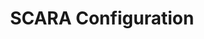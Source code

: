 ---
tag: m0665b
codes:
- M665
title: SCARA Configuration
long:
- Configure SCARA geometry values
notes: 
parameters:
- tag: S
  optional: true
  description: Segments per second
  values:
  - type: float
    tag: segments-per-second
- tag: P
  optional: true
  description: Theta-Psi offset, added to the shoulder (A/X) angle
  values:
  - type: float
    tag: theta-pi-offset
- tag: T
  optional: true
  description: Theta offset, added to the elbow (B/Y) angle
  values:
  - type: float
    tag: theta-offset
- tag: A
  optional: true
  description: Theta-Psi offset, alias for `P`
  values:
  - type: float
    tag: theta-pi-offset
- tag: X
  optional: true
  description: Theta-Psi offset, alias for `P`
  values:
  - type: float
    tag: theta-pi-offset
- tag: B
  optional: true
  description: Theta offset, alias for `T`
  values:
  - type: float
    tag: theta-offset
- tag: Y
  optional: true
  description: Theta offset, alias for `T`
  values:
  - type: float
    tag: theta-offset
example: 
examples: 
---